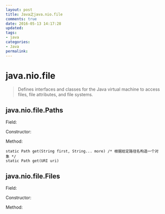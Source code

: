 ```yaml
---
layout: post
title: Java之java.nio.file
comments: true
date: 2016-05-13 14:17:28
updated:
tags:
- java
categories:
- Java
permalink:
---
```


# java.nio.file

> Defines interfaces and classes for the Java virtual machine to access files,
file attributes, and file systems.

## java.nio.file.Paths

Field:

Constructor:

Method:

    static Path get(String first, String... more) /* 根据给定路径名构造一个对象 */
    static Path get(URI uri)

## java.nio.file.Files

Field:

Constructor:

Method:

